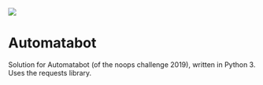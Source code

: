 ![](https://user-images.githubusercontent.com/212941/59635448-1fbfb700-9106-11e9-8675-21ca2f382258.png)

# Automatabot

Solution for Automatabot (of the noops challenge 2019), written in Python 3.
Uses the requests library.
